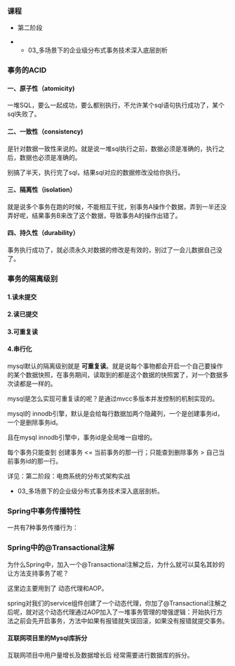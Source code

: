 ### 课程

- 第二阶段

- - 03_多场景下的企业级分布式事务技术深入底层剖析

### 事务的ACID

#### 一、原子性（atomicity)

一堆SQL，要么一起成功，要么都别执行，不允许某个sql语句执行成功了，某个sql失败了。

#### 二、一致性（consistency)

是针对数据一致性来说的。就是说一堆sql执行之前，数据必须是准确的，执行之后，数据也必须是准确的。

别搞了半天，执行完了sql，结果sql对应的数据修改没给你执行。

#### 三、隔离性（isolation）

就是说多个事务在跑的时候，不能相互干扰，别事务A操作个数据，弄到一半还没弄好呢，结果事务B来改了这个数据，导致事务A的操作出错了。

#### 四、持久性（durability）

事务执行成功了，就必须永久对数据的修改是有效的，别过了一会儿数据自己没了。

### 事务的隔离级别

#### 1.读未提交

#### 2.读已提交

#### 3.可重复读

#### 4.串行化

mysql默认的隔离级别就是 **可重复读**。就是说每个事物都会开启一个自己要操作的某个数据快照，在事务期间，读取到的都是这个数据的快照罢了，对一个数据多次读都是一样的。

mysql是怎么实现可重复读的呢？是通过mvcc多版本并发控制的机制实现的。

mysql的 innodb引擎，默认是会给每行数据加两个隐藏列，一个是创建事务id，一个是删除事务id。

且在mysql innodb引擎中，事务id是全局唯一自增的。

每个事务只能查到 创建事务 <= 当前事务的那一行；只能查到删除事务 > 自己当前事务id的那一行。

详见：第二阶段：电商系统的分布式架构实战

- 03_多场景下的企业级分布式事务技术深入底层剖析。

### Spring中事务传播特性

一共有7种事务传播行为：

### Spring中的@Transactional注解

为什么Spring中，加入一个@Transactional注解之后，为什么就可以莫名其妙的让方法支持事务了呢？

这里边主要用到了 动态代理和AOP。

spring对我们的service组件创建了一个动态代理，你加了@Transactional注解之后呢，就对这个动态代理通过AOP加入了一堆事务管理的增强逻辑：开始执行方法之前会先开启事务，方法中如果有报错就失误回滚，如果没有报错就提交事务。

#### 互联网项目里的Mysql库拆分

互联网项目中用户量增长及数据增长后 经常需要进行数据库的拆分。